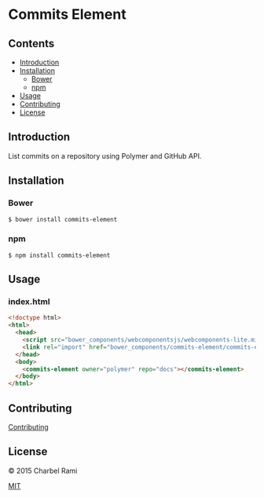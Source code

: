 # Commits Element

## Contents

- [Introduction](#introduction)
- [Installation](#installation)
  - [Bower](#bower)
  - [npm](#npm)
- [Usage](#usage)
- [Contributing](#contributing)
- [License](#license)

## Introduction

List commits on a repository using Polymer and GitHub API.

## Installation

### Bower

```
$ bower install commits-element
```

### npm

```
$ npm install commits-element
```

## Usage

### index.html

```html
<!doctype html>
<html>
  <head>
    <script src="bower_components/webcomponentsjs/webcomponents-lite.min.js"></script>
    <link rel="import" href="bower_components/commits-element/commits-element.html">
  </head>
  <body>
    <commits-element owner="polymer" repo="docs"></commits-element>
  </body>
</html>
```

## Contributing

[Contributing](contributing.md)

## License

© 2015 Charbel Rami

[MIT](license.txt)
